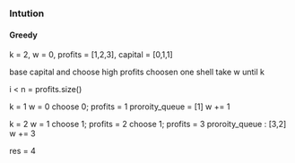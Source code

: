 ### Intution

#### Greedy

k = 2, w = 0, profits = [1,2,3], capital = [0,1,1]

base capital and choose high profits
choosen one shell take w until k

i < n = profits.size()

k = 1
w = 0
choose 0; profits = 1 proroity_queue = [1]
w += 1

k = 2
w = 1
choose 1; profits = 2 choose 1; profits = 3  proroity_queue : [3,2]
w += 3

res = 4
